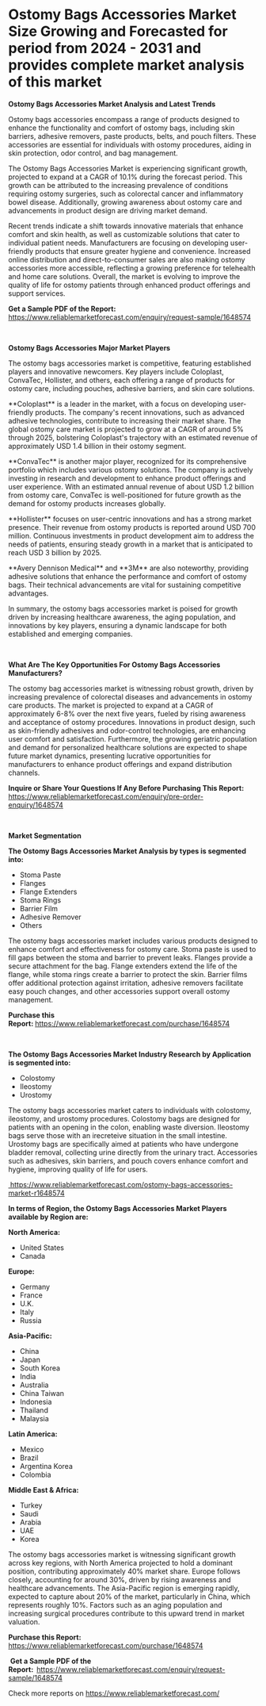 <p><h1>Ostomy Bags Accessories Market Size Growing and Forecasted for period from 2024 - 2031 and provides complete market analysis of this market</h1></p><p><strong>Ostomy Bags Accessories Market Analysis and Latest Trends</strong></p>
<p><p>Ostomy bags accessories encompass a range of products designed to enhance the functionality and comfort of ostomy bags, including skin barriers, adhesive removers, paste products, belts, and pouch filters. These accessories are essential for individuals with ostomy procedures, aiding in skin protection, odor control, and bag management.</p><p>The Ostomy Bags Accessories Market is experiencing significant growth, projected to expand at a CAGR of 10.1% during the forecast period. This growth can be attributed to the increasing prevalence of conditions requiring ostomy surgeries, such as colorectal cancer and inflammatory bowel disease. Additionally, growing awareness about ostomy care and advancements in product design are driving market demand.</p><p>Recent trends indicate a shift towards innovative materials that enhance comfort and skin health, as well as customizable solutions that cater to individual patient needs. Manufacturers are focusing on developing user-friendly products that ensure greater hygiene and convenience. Increased online distribution and direct-to-consumer sales are also making ostomy accessories more accessible, reflecting a growing preference for telehealth and home care solutions. Overall, the market is evolving to improve the quality of life for ostomy patients through enhanced product offerings and support services.</p></p>
<p><strong>Get a Sample PDF of the Report:&nbsp;</strong> <a href="https://www.reliablemarketforecast.com/enquiry/request-sample/1648574?utm_campaign=1899&utm_medium=2&utm_source=Github&utm_content=ia&utm_term=29122024&utm_id=ostomy-bags-accessories">https://www.reliablemarketforecast.com/enquiry/request-sample/1648574</a></p>
<p>&nbsp;</p>
<p><strong>Ostomy Bags Accessories Major Market Players</strong></p>
<p><p>The ostomy bags accessories market is competitive, featuring established players and innovative newcomers. Key players include Coloplast, ConvaTec, Hollister, and others, each offering a range of products for ostomy care, including pouches, adhesive barriers, and skin care solutions.</p><p>**Coloplast** is a leader in the market, with a focus on developing user-friendly products. The company's recent innovations, such as advanced adhesive technologies, contribute to increasing their market share. The global ostomy care market is projected to grow at a CAGR of around 5% through 2025, bolstering Coloplast's trajectory with an estimated revenue of approximately USD 1.4 billion in their ostomy segment.</p><p>**ConvaTec** is another major player, recognized for its comprehensive portfolio which includes various ostomy solutions. The company is actively investing in research and development to enhance product offerings and user experience. With an estimated annual revenue of about USD 1.2 billion from ostomy care, ConvaTec is well-positioned for future growth as the demand for ostomy products increases globally.</p><p>**Hollister** focuses on user-centric innovations and has a strong market presence. Their revenue from ostomy products is reported around USD 700 million. Continuous investments in product development aim to address the needs of patients, ensuring steady growth in a market that is anticipated to reach USD 3 billion by 2025.</p><p>**Avery Dennison Medical** and **3M** are also noteworthy, providing adhesive solutions that enhance the performance and comfort of ostomy bags. Their technical advancements are vital for sustaining competitive advantages.</p><p>In summary, the ostomy bags accessories market is poised for growth driven by increasing healthcare awareness, the aging population, and innovations by key players, ensuring a dynamic landscape for both established and emerging companies.</p></p>
<p>&nbsp;</p>
<p><strong>What Are The Key Opportunities For Ostomy Bags Accessories Manufacturers?</strong></p>
<p><p>The ostomy bag accessories market is witnessing robust growth, driven by increasing prevalence of colorectal diseases and advancements in ostomy care products. The market is projected to expand at a CAGR of approximately 6-8% over the next five years, fueled by rising awareness and acceptance of ostomy procedures. Innovations in product design, such as skin-friendly adhesives and odor-control technologies, are enhancing user comfort and satisfaction. Furthermore, the growing geriatric population and demand for personalized healthcare solutions are expected to shape future market dynamics, presenting lucrative opportunities for manufacturers to enhance product offerings and expand distribution channels.</p></p>
<p><strong>Inquire or Share Your Questions If Any Before Purchasing This Report:</strong> <a href="https://www.reliablemarketforecast.com/enquiry/pre-order-enquiry/1648574?utm_campaign=1899&utm_medium=2&utm_source=Github&utm_content=ia&utm_term=29122024&utm_id=ostomy-bags-accessories">https://www.reliablemarketforecast.com/enquiry/pre-order-enquiry/1648574</a></p>
<p>&nbsp;</p>
<p><strong>Market Segmentation</strong></p>
<p><strong>The Ostomy Bags Accessories Market Analysis by types is segmented into:</strong></p>
<p><ul><li>Stoma Paste</li><li>Flanges</li><li>Flange Extenders</li><li>Stoma Rings</li><li>Barrier Film</li><li>Adhesive Remover</li><li>Others</li></ul></p>
<p><p>The ostomy bags accessories market includes various products designed to enhance comfort and effectiveness for ostomy care. Stoma paste is used to fill gaps between the stoma and barrier to prevent leaks. Flanges provide a secure attachment for the bag. Flange extenders extend the life of the flange, while stoma rings create a barrier to protect the skin. Barrier films offer additional protection against irritation, adhesive removers facilitate easy pouch changes, and other accessories support overall ostomy management.</p></p>
<p><strong>Purchase this Report:&nbsp;</strong><a href="https://www.reliablemarketforecast.com/purchase/1648574?utm_campaign=1899&utm_medium=2&utm_source=Github&utm_content=ia&utm_term=29122024&utm_id=ostomy-bags-accessories">https://www.reliablemarketforecast.com/purchase/1648574</a></p>
<p>&nbsp;</p>
<p><strong>The Ostomy Bags Accessories Market Industry Research by Application is segmented into:</strong></p>
<p><ul><li>Colostomy</li><li>Ileostomy</li><li>Urostomy</li></ul></p>
<p><p>The ostomy bags accessories market caters to individuals with colostomy, ileostomy, and urostomy procedures. Colostomy bags are designed for patients with an opening in the colon, enabling waste diversion. Ileostomy bags serve those with an irecreteive situation in the small intestine. Urostomy bags are specifically aimed at patients who have undergone bladder removal, collecting urine directly from the urinary tract. Accessories such as adhesives, skin barriers, and pouch covers enhance comfort and hygiene, improving quality of life for users.</p></p>
<p><a href="https://www.reliablemarketforecast.com/ostomy-bags-accessories-market-r1648574?utm_campaign=1899&utm_medium=2&utm_source=Github&utm_content=ia&utm_term=29122024&utm_id=ostomy-bags-accessories">&nbsp;https://www.reliablemarketforecast.com/ostomy-bags-accessories-market-r1648574</a></p>
<p><strong>In terms of Region, the Ostomy Bags Accessories Market Players available by Region are:</strong></p>
<p>
    <p> <strong> North America: </strong>
        <ul>
            <li>United States</li>
            <li>Canada</li>
        </ul>
        </p> 
    <p> <strong> Europe: </strong>
        <ul>
            <li>Germany</li>
            <li>France</li>
            <li>U.K.</li>
            <li>Italy</li>
            <li>Russia</li>
        </ul>
        </p> 
    <p> <strong> Asia-Pacific: </strong>
        <ul>
            <li>China</li>
            <li>Japan</li>
            <li>South Korea</li>
            <li>India</li>
            <li>Australia</li>
            <li>China Taiwan</li>
            <li>Indonesia</li>
            <li>Thailand</li>
            <li>Malaysia</li>
        </ul>
        </p> 
    <p> <strong> Latin America: </strong>
        <ul>
            <li>Mexico</li>
            <li>Brazil</li>
            <li>Argentina Korea</li>
            <li>Colombia</li>
        </ul>
        </p> 
    <p> <strong> Middle East & Africa: </strong>
        <ul>
            <li>Turkey</li>
            <li>Saudi</li>
            <li>Arabia</li>
            <li>UAE</li>
            <li>Korea</li>
        </ul>
    </p>
    </p>
<p><p>The ostomy bags accessories market is witnessing significant growth across key regions, with North America projected to hold a dominant position, contributing approximately 40% market share. Europe follows closely, accounting for around 30%, driven by rising awareness and healthcare advancements. The Asia-Pacific region is emerging rapidly, expected to capture about 20% of the market, particularly in China, which represents roughly 10%. Factors such as an aging population and increasing surgical procedures contribute to this upward trend in market valuation.</p></p>
<p><strong>Purchase this Report: </strong><a href="https://www.reliablemarketforecast.com/purchase/1648574?utm_campaign=1899&utm_medium=2&utm_source=Github&utm_content=ia&utm_term=29122024&utm_id=ostomy-bags-accessories">https://www.reliablemarketforecast.com/purchase/1648574</a></p>
<p>&nbsp;<strong>Get a Sample PDF of the Report:&nbsp;&nbsp;</strong><a href="https://www.reliablemarketforecast.com/enquiry/request-sample/1648574?utm_campaign=1899&utm_medium=2&utm_source=Github&utm_content=ia&utm_term=29122024&utm_id=ostomy-bags-accessories">https://www.reliablemarketforecast.com/enquiry/request-sample/1648574</a></p>
<p><strong></strong></p>
<p>Check more reports on <a href="https://www.reliablemarketforecast.com/?utm_campaign=1899&utm_medium=2&utm_source=Github&utm_content=ia&utm_term=29122024&utm_id=ostomy-bags-accessories">https://www.reliablemarketforecast.com/</a></p>